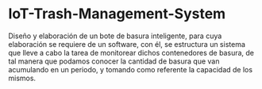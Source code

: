 # IoT-Trash-Management-System
Diseño y elaboración de un bote de basura inteligente, para cuya elaboración se requiere de un software, con él, se estructura un sistema que lleve a cabo la tarea de monitorear dichos contenedores de basura, de tal manera que podamos conocer la cantidad de basura que van acumulando en un periodo, y tomando como referente la capacidad de los mismos.
